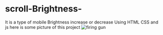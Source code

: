 # scroll-Brightness-
It is a type of mobile Brightness increase or decrease Using HTML CSS and js 
here is some picture of this project 
![firing gun](https://github.com/user-attachments/assets/685aea49-5b07-48f4-ac1f-60411fbf059f)
